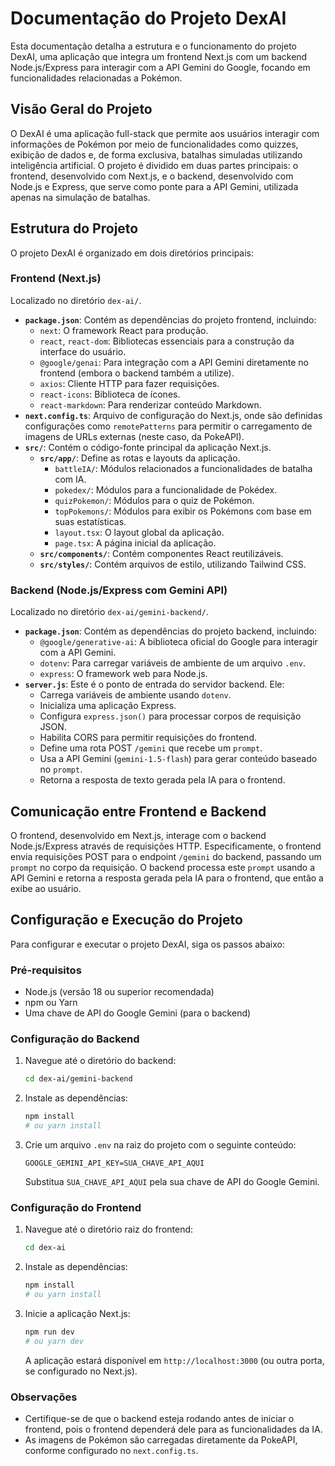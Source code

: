 # Documentação do Projeto DexAI

Esta documentação detalha a estrutura e o funcionamento do projeto DexAI, uma aplicação que integra um frontend Next.js com um backend Node.js/Express para interagir com a API Gemini do Google, focando em funcionalidades relacionadas a Pokémon.

## Visão Geral do Projeto

O DexAI é uma aplicação full-stack que permite aos usuários interagir com informações de Pokémon por meio de funcionalidades como quizzes, exibição de dados e, de forma exclusiva, batalhas simuladas utilizando inteligência artificial. O projeto é dividido em duas partes principais: o frontend, desenvolvido com Next.js, e o backend, desenvolvido com Node.js e Express, que serve como ponte para a API Gemini, utilizada apenas na simulação de batalhas.


## Estrutura do Projeto

O projeto DexAI é organizado em dois diretórios principais:

### Frontend (Next.js)

Localizado no diretório `dex-ai/`.

-   **`package.json`**: Contém as dependências do projeto frontend, incluindo:
    -   `next`: O framework React para produção.
    -   `react`, `react-dom`: Bibliotecas essenciais para a construção da interface do usuário.
    -   `@google/genai`: Para integração com a API Gemini diretamente no frontend (embora o backend também a utilize).
    -   `axios`: Cliente HTTP para fazer requisições.
    -   `react-icons`: Biblioteca de ícones.
    -   `react-markdown`: Para renderizar conteúdo Markdown.
-   **`next.config.ts`**: Arquivo de configuração do Next.js, onde são definidas configurações como `remotePatterns` para permitir o carregamento de imagens de URLs externas (neste caso, da PokeAPI).
-   **`src/`**: Contém o código-fonte principal da aplicação Next.js.
    -   **`src/app/`**: Define as rotas e layouts da aplicação.
        -   `battleIA/`: Módulos relacionados a funcionalidades de batalha com IA.
        -   `pokedex/`: Módulos para a funcionalidade de Pokédex.
        -   `quizPokemon/`: Módulos para o quiz de Pokémon.
        -   `topPokemons/`: Módulos para exibir os Pokémons com base em suas estatísticas.
        -   `layout.tsx`: O layout global da aplicação.
        -   `page.tsx`: A página inicial da aplicação.
    -   **`src/components/`**: Contém componentes React reutilizáveis.
    -   **`src/styles/`**: Contém arquivos de estilo, utilizando Tailwind CSS.

### Backend (Node.js/Express com Gemini API)

Localizado no diretório `dex-ai/gemini-backend/`.

-   **`package.json`**: Contém as dependências do projeto backend, incluindo:
    -   `@google/generative-ai`: A biblioteca oficial do Google para interagir com a API Gemini.
    -   `dotenv`: Para carregar variáveis de ambiente de um arquivo `.env`.
    -   `express`: O framework web para Node.js.
-   **`server.js`**: Este é o ponto de entrada do servidor backend. Ele:
    -   Carrega variáveis de ambiente usando `dotenv`.
    -   Inicializa uma aplicação Express.
    -   Configura `express.json()` para processar corpos de requisição JSON.
    -   Habilita CORS para permitir requisições do frontend.
    -   Define uma rota POST `/gemini` que recebe um `prompt`.
    -   Usa a API Gemini (`gemini-1.5-flash`) para gerar conteúdo baseado no `prompt`.
    -   Retorna a resposta de texto gerada pela IA para o frontend.

## Comunicação entre Frontend e Backend

O frontend, desenvolvido em Next.js, interage com o backend Node.js/Express através de requisições HTTP. Especificamente, o frontend envia requisições POST para o endpoint `/gemini` do backend, passando um `prompt` no corpo da requisição. O backend processa este `prompt` usando a API Gemini e retorna a resposta gerada pela IA para o frontend, que então a exibe ao usuário.


## Configuração e Execução do Projeto

Para configurar e executar o projeto DexAI, siga os passos abaixo:

### Pré-requisitos

-   Node.js (versão 18 ou superior recomendada)
-   npm ou Yarn
-   Uma chave de API do Google Gemini (para o backend)

### Configuração do Backend

1.  Navegue até o diretório do backend:
    ```bash
    cd dex-ai/gemini-backend
    ```
2.  Instale as dependências:
    ```bash
    npm install
    # ou yarn install
    ```
3.  Crie um arquivo `.env` na raiz do projeto com o seguinte conteúdo:
    ```
    GOOGLE_GEMINI_API_KEY=SUA_CHAVE_API_AQUI
    ```
    Substitua `SUA_CHAVE_API_AQUI` pela sua chave de API do Google Gemini.

### Configuração do Frontend

1.  Navegue até o diretório raiz do frontend:
    ```bash
    cd dex-ai
    ```
2.  Instale as dependências:
    ```bash
    npm install
    # ou yarn install
    ```
3.  Inicie a aplicação Next.js:
    ```bash
    npm run dev
    # ou yarn dev
    ```
    A aplicação estará disponível em `http://localhost:3000` (ou outra porta, se configurado no Next.js).

### Observações

-   Certifique-se de que o backend esteja rodando antes de iniciar o frontend, pois o frontend dependerá dele para as funcionalidades da IA.
-   As imagens de Pokémon são carregadas diretamente da PokeAPI, conforme configurado no `next.config.ts`.



